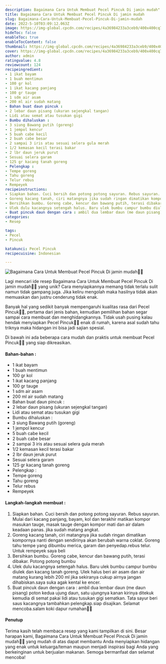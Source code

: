 ```yaml
---
description: Bagaimana Cara Untuk Membuat Pecel Pincuk Di jamin mudah"
title: Bagaimana Cara Untuk Membuat Pecel Pincuk Di jamin mudah
slug: Bagaimana-Cara-Untuk-Membuat-Pecel-Pincuk-Di-jamin-mudah
date: 2022-5-10T03:09:12.063Z
image: https://img-global.cpcdn.com/recipes/4a36984233a3ceb9/400x400cq70/photo.jpg
hideToc: false
enableToc: true
enableTocContent: false
thumbnail: https://img-global.cpcdn.com/recipes/4a36984233a3ceb9/400x400cq70/photo.jpg
cover: https://img-global.cpcdn.com/recipes/4a36984233a3ceb9/400x400cq70/photo.jpg
author: admin
ratingvalue: 4.8
reviewcount: 124
recipeingredient:
- 1 ikat bayam
- 1 buah mentimun
- 100 gr kol
- 1 ikat kacang panjang
- 100 gr tauge
- 1 sdm air asam
- 200 ml air sudah matang
- Bahan buat daun pincuk :
- 2 lebar daun pisang (ukuran sejengkal tangan)
- Lidi atau semat atau tusukan gigi
- Bumbu dihaluskan :
- 3 siung Bawang putih (goreng)
- 1 jempol kencur
- 5 buah cabe kecil
- 2 buah cabe besar
- 2 sampai 3 iris atau sesuai selera gula merah
- 1/2 kemasan kecil terasi bakar
- 2 lbr daun jeruk purut
- Sesuai selera garam
- 125 gr kacang tanah goreng
- Pelengkap :
- Tempe goreng
- Tahu goreng
- Telur rebus
- Rempeyek
recipeinstructions:
- Siapkan bahan. Cuci bersih dan potong potong sayuran. Rebus sayuran. Mulai dari kacang panjang, bayam, kol dan terakhir matikan kompor masukan tauge, masak tauge dengan kompor mati dan air dalam keadaan panas. jika sudah matang angkat.
- Goreng kacang tanah, ciri matangnya jika sudah ringan dimatikan kompornya nanti dengan sendirinya akan berubah warna coklat. Goreng tahu tempe yang dibumbu merica, garam dan penyedap.rebus telur. Untuk rempeyek saya beli
- Bersihkan bumbu. Goreng cabe, kencur dan bawang putih, terasi dibakar. Potong potong bumbu
- Ulek dulu kacangnya setengah halus. Baru ulek bumbu campur bumbu diulek dan kacang tanah goreng. Ulek halus beri air asam dan air matang kurang lebih 200 ml jika sekiranya cukup airnya jangan dihabiskan.saya suka agak kental ke encer.
- Buat pincuk daun dengan cara : ambil dua lembar daun (me daun pisang) poton kedua ujung daun, satu ujungnya kanan kirinya ditekuk kemudia di semat pakai lidi atau tusukan gigi sematkan. Tata sayur beri saus kacangnya tambahkan pelengkap.siap disajikan. Selamat mencoba.salam koki dapur rumahan👩‍🍳
categories:
- Resep

tags:
- Pecel
- Pincuk

katakunci: Pecel Pincuk
recipecuisine: Indonesian

---
```


![Bagaimana Cara Untuk Membuat Pecel Pincuk Di jamin mudah👩‍🍳](https://img-global.cpcdn.com/recipes/4a36984233a3ceb9/400x400cq70/photo.jpg)

Lagi mencari ide resep Bagaimana Cara Untuk Membuat Pecel Pincuk Di jamin mudah👩‍🍳 yang unik? Cara menyiapkannya memang tidak terlalu sulit namun tidak gampang juga. Jika keliru mengolah maka hasilnya tidak akan memuaskan dan justru cenderung tidak enak.

Banyak hal yang sedikit banyak mempengaruhi kualitas rasa dari Pecel Pincuk👩‍🍳, pertama dari jenis bahan, kemudian pemilihan bahan segar sampai cara membuat dan menghidangkannya. Tidak usah pusing kalau hendak menyiapkan Pecel Pincuk👩‍🍳 enak di rumah, karena asal sudah tahu triknya maka hidangan ini bisa jadi sajian spesial.

Di bawah ini ada beberapa cara mudah dan praktis untuk membuat Pecel Pincuk👩‍🍳 yang siap dikreasikan.

<!--inarticleads1-->

#### Bahan-bahan :

- 1 ikat bayam
- 1 buah mentimun
- 100 gr kol
- 1 ikat kacang panjang
- 100 gr tauge
- 1 sdm air asam
- 200 ml air sudah matang
- Bahan buat daun pincuk :
- 2 lebar daun pisang (ukuran sejengkal tangan)
- Lidi atau semat atau tusukan gigi
- Bumbu dihaluskan :
- 3 siung Bawang putih (goreng)
- 1 jempol kencur
- 5 buah cabe kecil
- 2 buah cabe besar
- 2 sampai 3 iris atau sesuai selera gula merah
- 1/2 kemasan kecil terasi bakar
- 2 lbr daun jeruk purut
- Sesuai selera garam
- 125 gr kacang tanah goreng
- Pelengkap :
- Tempe goreng
- Tahu goreng
- Telur rebus
- Rempeyek

<!--inarticleads2-->

#### Langkah-langkah membuat :

1. Siapkan bahan. Cuci bersih dan potong potong sayuran. Rebus sayuran. Mulai dari kacang panjang, bayam, kol dan terakhir matikan kompor masukan tauge, masak tauge dengan kompor mati dan air dalam keadaan panas. jika sudah matang angkat.
1. Goreng kacang tanah, ciri matangnya jika sudah ringan dimatikan kompornya nanti dengan sendirinya akan berubah warna coklat. Goreng tahu tempe yang dibumbu merica, garam dan penyedap.rebus telur. Untuk rempeyek saya beli
1. Bersihkan bumbu. Goreng cabe, kencur dan bawang putih, terasi dibakar. Potong potong bumbu
1. Ulek dulu kacangnya setengah halus. Baru ulek bumbu campur bumbu diulek dan kacang tanah goreng. Ulek halus beri air asam dan air matang kurang lebih 200 ml jika sekiranya cukup airnya jangan dihabiskan.saya suka agak kental ke encer.
1. Buat pincuk daun dengan cara : ambil dua lembar daun (me daun pisang) poton kedua ujung daun, satu ujungnya kanan kirinya ditekuk kemudia di semat pakai lidi atau tusukan gigi sematkan. Tata sayur beri saus kacangnya tambahkan pelengkap.siap disajikan. Selamat mencoba.salam koki dapur rumahan👩‍🍳

#### Penutup

Terima kasih telah membaca resep yang kami tampilkan di sini. Besar harapan kami, Bagaimana Cara Untuk Membuat Pecel Pincuk Di jamin mudah👩‍🍳 yang mudah di atas dapat membantu Anda menyiapkan hidangan yang enak untuk keluarga/teman maupun menjadi inspirasi bagi Anda yang berkeinginan untuk berjualan makanan. Semoga bermanfaat dan selamat mencoba!